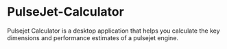 # PulseJet-Calculator
Pulsejet Calculator is a desktop application that helps you calculate the key dimensions and performance estimates of a pulsejet engine.
